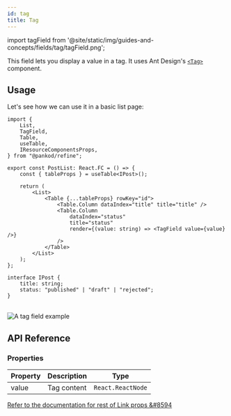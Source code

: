 ```yaml
---
id: tag
title: Tag
---
```


import tagField from '@site/static/img/guides-and-concepts/fields/tag/tagField.png';

This field lets you display a value in a tag. It uses Ant Design's [`<Tag>`](https://ant.design/components/tag/) component.

## Usage

Let's see how we can use it in a basic list page:

```tsx twoslash title="pages/posts/list.tsx" {2, 18}
import {
    List,
    TagField,
    Table,
    useTable,
    IResourceComponentsProps,
} from "@pankod/refine";

export const PostList: React.FC = () => {
    const { tableProps } = useTable<IPost>();

    return (
        <List>
            <Table {...tableProps} rowKey="id">
                <Table.Column dataIndex="title" title="title" />
                <Table.Column
                    dataIndex="status"
                    title="status"
                    render={(value: string) => <TagField value={value} />}
                />
            </Table>
        </List>
    );
};

interface IPost {
    title: string;
    status: "published" | "draft" | "rejected";
}
```

<br/>
<div>
    <img src={tagField} alt="A tag field example"/>
</div>

## API Reference

### Properties

| Property | Description | Type              |
| -------- | ----------- | ----------------- |
| value    | Tag content | `React.ReactNode` |

[Refer to the documentation for rest of Link props &#8594](https://ant.design/components/tag/#API)
